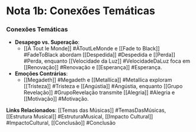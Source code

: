 # Nota 1b: Conexões Temáticas

### Conexões Temáticas

- **Desapego vs. Superação**:
    - [[À Tout le Monde]] #ÀToutLeMonde e [[Fade to Black]] #FadeToBlack abordam [[Despedida]] #Despedida e [[Perda]] #Perda, enquanto [[Velocidade da Luz]] #VelocidadeDaLuz foca em [[Renovação]] #Renovação e [[Esperança]] #Esperança.
- **Emoções Contrárias**:
    - [[Megadeth]] #Megadeth e [[Metallica]] #Metallica exploram [[Tristeza]] #Tristeza e [[Angústia]] #Angústia, enquanto [[Grupo Revelação]] #GrupoRevelação transmite [[Alegria]] #Alegria e [[Motivação]] #Motivação.

**Links Relacionados**: [[Temas das Músicas]] #TemasDasMúsicas, [[Estrutura Musical]] #EstruturaMusical, [[Impacto Cultural]] #ImpactoCultural, [[Conclusão]] #Conclusão